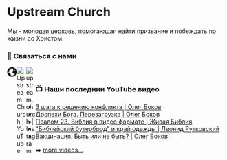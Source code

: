# Upstream Church

Мы - молодая церковь, помогающая найти призвание и побеждать по жизни со Христом.

### 👥 Связаться с нами

[<img align="left" alt="upstream.life" width="22px" src="https://raw.githubusercontent.com/iconic/open-iconic/master/svg/globe.svg" />][website]
[<img align="left" alt="UpstreamChurch | YouTube" width="22px" src="https://cdn.jsdelivr.net/npm/simple-icons@v3/icons/youtube.svg" />][youtube]
[<img align="left" alt="upstream.church | Instagram" width="22px" src="https://cdn.jsdelivr.net/npm/simple-icons@v3/icons/instagram.svg" />][instagram]

<br />

### 📺 Наши последнии YouTube видео
<!-- YOUTUBE:START -->
- [3 шага к решению конфликта | Олег Боков](https://www.youtube.com/watch?v=q7j-H8k6Bhg)
- [Доспехи Бога. Перезагрузка | Олег Боков](https://www.youtube.com/watch?v=yHfddAnijOU)
- [Псалом 23. Библия в видео формате | Живая Библия](https://www.youtube.com/watch?v=tTuNOeytBrk)
- ["Библейский бутерброд" и край одежды | Леонид Рутковский](https://www.youtube.com/watch?v=mnA4pE3zuoc)
- [Вакцинация. Быть или не быть? | Олег Боков](https://www.youtube.com/watch?v=t9xVDPpuQUg)
<!-- YOUTUBE:END -->

➡️ [more videos...](https://youtube.com/UpstreamChurch)

[website]: https://upstream.life/
[youtube]: https://youtube.com/UpstreamChurch
[instagram]: https://www.instagram.com/upstream.church
